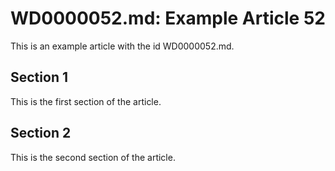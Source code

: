 # WD0000052.md: Example Article 52

This is an example article with the id WD0000052.md.
## Section 1

This is the first section of the article.
## Section 2

This is the second section of the article.
